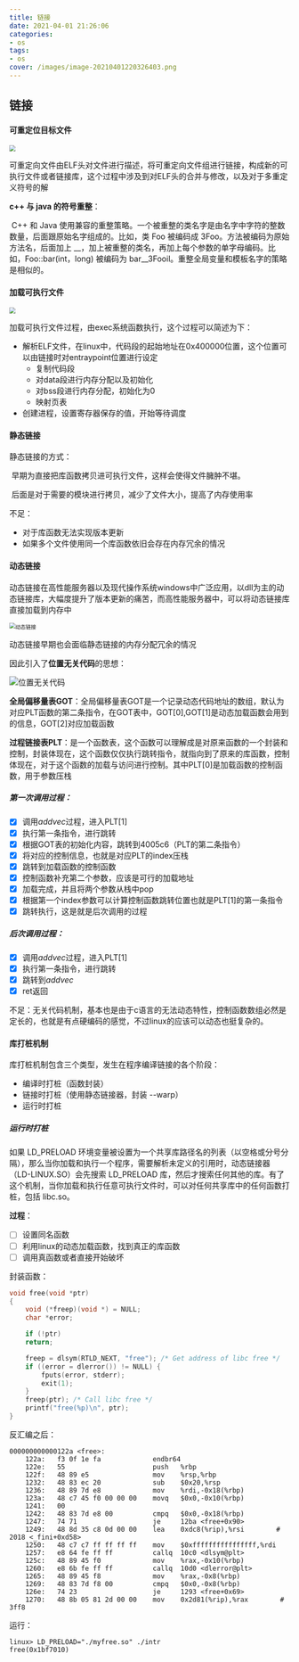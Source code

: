 ```yaml
---
title: 链接
date: 2021-04-01 21:26:06
categories:
- os
tags:
- os
cover: /images/image-20210401220326403.png
---
```


## 链接

#### 可重定位目标文件

<img src="./链接/image-20210401213328902.png" alt=" " style="zoom:67%;" />

可重定向文件由ELF头对文件进行描述，将可重定向文件组进行链接，构成新的可执行文件或者链接库，这个过程中涉及到对ELF头的合并与修改，以及对于多重定义符号的解

**c++ 与 java 的符号重整**：

​		C++ 和 Java 使用兼容的重整策略。一个被重整的类名字是由名字中字符的整数数量，后面跟原始名字组成的。比如，类 Foo 被编码成 3Foo。方法被编码为原始方法名，后面加上 __，加上被重整的类名，再加上每个参数的单字母编码。比如，Foo::bar(int，long) 被编码为 bar__3Fooil。重整全局变量和模板名字的策略是相似的。

#### 加载可执行文件

<img src="./链接/image-20210401214422596.png" alt=" " style="zoom: 67%;" />

加载可执行文件过程，由exec系统函数执行，这个过程可以简述为下：

* 解析ELF文件，在linux中，代码段的起始地址在0x400000位置，这个位置可以由链接时对entraypoint位置进行设定
  * 复制代码段
  * 对data段进行内存分配以及初始化
  * 对bss段进行内存分配，初始化为0
  * 映射页表
* 创建进程，设置寄存器保存的值，开始等待调度

#### 静态链接

静态链接的方式：

​		早期为直接把库函数拷贝进可执行文件，这样会使得文件臃肿不堪。

​		后面是对于需要的模块进行拷贝，减少了文件大小，提高了内存使用率

不足：

* 对于库函数无法实现版本更新
* 如果多个文件使用同一个库函数依旧会存在内存冗余的情况

#### 动态链接

动态链接在高性能服务器以及现代操作系统windows中广泛应用，以dll为主的动态链接库，大幅度提升了版本更新的痛苦，而高性能服务器中，可以将动态链接库直接加载到内存中

<img src="./链接/image-20210401224801659.png" alt="动态链接" style="zoom:67%;" />

动态链接早期也会面临静态链接的内存分配冗余的情况

因此引入了**位置无关代码**的思想：

![位置无关代码](./链接/image-20210401220326403.png)

**全局偏移量表GOT**：全局偏移量表GOT是一个记录动态代码地址的数组，默认为对应PLT函数的第二条指令，在GOT表中，GOT[0],GOT[1]是动态加载函数会用到的信息，GOT[2]对应加载函数

**过程链接表PLT**：是一个函数表，这个函数可以理解成是对原来函数的一个封装和控制，封装体现在，这个函数仅仅执行跳转指令，就指向到了原来的库函数，控制体现在，对于这个函数的加载与访问进行控制。其中PLT[0]是加载函数的控制函数，用于参数压栈

##### 第一次调用过程：

- [x] 调用$addvec$过程，进入PLT[1]
- [x] 执行第一条指令，进行跳转
- [x] 根据GOT表的初始化内容，跳转到4005c6（PLT的第二条指令）
- [x] 将对应的控制信息，也就是对应PLT的index压栈
- [x] 跳转到加载函数的控制函数
- [x] 控制函数补充第二个参数，应该是可行的加载地址
- [x] 加载完成，并且将两个参数从栈中pop
- [x] 根据第一个index参数可以计算控制函数跳转位置也就是PLT[1]的第一条指令
- [x] 跳转执行，这是就是后次调用的过程

##### 后次调用过程：

- [x] 调用$addvec$过程，进入PLT[1]
- [x] 执行第一条指令，进行跳转
- [x] 跳转到$addvec$
- [x] ret返回

不足：无关代码机制，基本也是由于c语言的无法动态特性，控制函数数组必然是定长的，也就是有点硬编码的感觉，不过linux的应该可以动态也挺复杂的。

#### 库打桩机制

库打桩机制包含三个类型，发生在程序编译链接的各个阶段：

* 编译时打桩（函数封装）
* 链接时打桩（使用静态链接器，封装 --warp）
* 运行时打桩

##### 运行时打桩

如果 LD_PRELOAD 环境变量被设置为一个共享库路径名的列表（以空格或分号分隔），那么当你加载和执行一个程序，需要解析未定义的引用时，动态链接器（LD-LINUX.SO）会先搜索 LD_PRELOAD 库，然后才搜索任何其他的库。有了这个机制，当你加载和执行任意可执行文件时，可以对任何共享库中的任何函数打桩，包括 libc.so。

**过程**：

- [ ] 设置同名函数
- [ ] 利用linux的动态加载函数，找到真正的库函数
- [ ] 调用真函数或者直接开始破坏

封装函数：

```c++
void free(void *ptr)
{
    void (*freep)(void *) = NULL;
    char *error;

    if (!ptr)
    return;

    freep = dlsym(RTLD_NEXT, "free"); /* Get address of libc free */
    if ((error = dlerror()) != NULL) {
        fputs(error, stderr);
        exit(1);
    }
    freep(ptr); /* Call libc free */
    printf("free(%p)\n", ptr);
}
```

反汇编之后：

```assembly
000000000000122a <free>:
    122a:	f3 0f 1e fa          	endbr64 
    122e:	55                   	push   %rbp
    122f:	48 89 e5             	mov    %rsp,%rbp
    1232:	48 83 ec 20          	sub    $0x20,%rsp
    1236:	48 89 7d e8          	mov    %rdi,-0x18(%rbp)
    123a:	48 c7 45 f0 00 00 00 	movq   $0x0,-0x10(%rbp)
    1241:	00 
    1242:	48 83 7d e8 00       	cmpq   $0x0,-0x18(%rbp)
    1247:	74 71                	je     12ba <free+0x90>
    1249:	48 8d 35 c8 0d 00 00 	lea    0xdc8(%rip),%rsi        # 2018 <_fini+0xd58>
    1250:	48 c7 c7 ff ff ff ff 	mov    $0xffffffffffffffff,%rdi
    1257:	e8 64 fe ff ff       	callq  10c0 <dlsym@plt>
    125c:	48 89 45 f0          	mov    %rax,-0x10(%rbp)
    1260:	e8 6b fe ff ff       	callq  10d0 <dlerror@plt>
    1265:	48 89 45 f8          	mov    %rax,-0x8(%rbp)
    1269:	48 83 7d f8 00       	cmpq   $0x0,-0x8(%rbp)
    126e:	74 23                	je     1293 <free+0x69>
    1270:	48 8b 05 81 2d 00 00 	mov    0x2d81(%rip),%rax        # 3ff8
```

运行：

```shell
linux> LD_PRELOAD="./myfree.so" ./intr
free(0x1bf7010)
```



